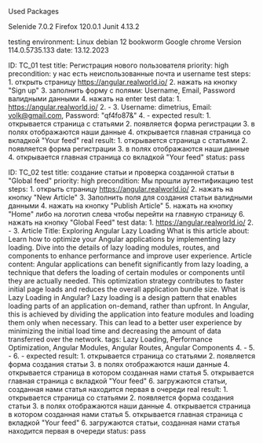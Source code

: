 Used Packages

Selenide 7.0.2
Firefox 120.0.1
Junit 4.13.2

testing environment:
Linux debian 12 bookworm
Google chrome Version 114.0.5735.133
date: 13.12.2023

ID: TC_01
test title: Регистрация нового пользователя
priority: high
precondition:
	у нас есть неиспользованные почта и username 
test steps:
	1. открыть страницу https://angular.realworld.io/
	2. нажать на кнопку "Sign up"
	3. заполнить форму с полями: Username, Email, Password валидными данными
	4. нажать на enter
test data:
	1. https://angular.realworld.io/
	2. -
	3. Username: dimetrius, Email: volk@gmail.com, Password: "qf4fo87&"
	4. -
expected result:
	1. открывается страница с статьями
	2. появляется форма регистрации
	3. в полях отображаются наши данные
	4. открывается главная страница со вкладкой "Your feed"
real result:
	1. открывается страница с статьями
	2. появляется форма регистрации
	3. в полях отображаются наши данные
	4. открывается главная страница со вкладкой "Your feed"
status:
	pass


ID: TC_02
test title: создание статьи и проверка созданной статьи в "Global feed"
priority: high
precondition:
	Мы прошли аутентификацию
test steps:
	1. открыть страницу https://angular.realworld.io/
	2. нажать на кнопку "New Article"
	3. Заполнить поля для создания статьи валидными данными
	4. нажать на кнопку "Publish Article"
	5. нажать на кнопку "Home" либо на логотип слева чтобы перейти на главную страницу
	6. нажать на кнопку "Global Feed"
test data:
	1. https://angular.realworld.io/
	2. -
	3. Article Title: Exploring Angular Lazy Loading
	What is this article about: Learn how to optimize your Angular applications by implementing lazy loading. Dive into the details of lazy loading modules, routes, and components to enhance performance and improve user experience.
	Article content: Angular applications can benefit significantly from lazy loading, a technique that defers the loading of certain modules or components until they are actually needed. This optimization strategy contributes to faster initial page loads and reduces the overall application bundle size.
	What is Lazy Loading in Angular?
	Lazy loading is a design pattern that enables loading parts of an application on-demand, rather than upfront. In Angular, this is achieved by dividing the application into feature modules and loading them only when necessary. This can lead to a better user experience by minimizing the initial load time and decreasing the amount of data transferred over the network.
	tags: Lazy Loading, Performance Optimization, Angular Modules, Angular Routes, Angular Components
	4. -
	5. -
	6. -
expected result:
	1. открывается страница со статьями
	2. появляется форма создания статьи
	3. в полях отображаются наши данные
	4. открывается страница в котором созданная нами статья
	5. открывается главная страница с вкладкой "Your feed"
	6. загружаются статьи, созданная нами статья находится первая в очереди
real result:
	1. открывается страница со статьями
	2. появляется форма создания статьи
	3. в полях отображаются наши данные
	4. открывается страница в котором созданная нами статья
	5. открывается главная страница с вкладкой "Your feed"
	6. загружаются статьи, созданная нами статья находится первая в очереди
status:
	pass

